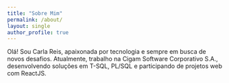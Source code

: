 ```yaml
---
title: "Sobre Mim"
permalink: /about/
layout: single
author_profile: true
---
```


Olá! Sou Carla Reis, apaixonada por tecnologia e sempre em busca de novos desafios. Atualmente, trabalho na Cigam Software Corporativo S.A., desenvolvendo soluções em T-SQL, PL/SQL e participando de projetos web com ReactJS.
